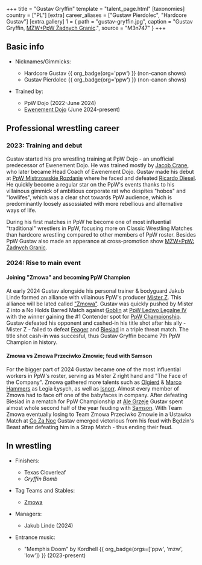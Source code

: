 +++
title = "Gustav Gryffin"
template = "talent_page.html"
[taxonomies]
country = ["PL"]
[extra]
career_aliases = ["Gustaw Pierdolec", "Hardcore Gustav"]
[extra.gallery]
1 = { path = "gustav-gryffin.jpg", caption = "Gustav Gryffin, [MZW+PpW Żadnych Granic](@/e/ppw/2023-09-23-ppw_mzw-zadnych-granic.md).", source = "M3n747" }
+++

## Basic info

* Nicknames/Gimmicks:
  - Hardcore Gustav {{ org_badge(org='ppw') }} (non-canon shows)
  - Gustav Pierdolec {{ org_badge(org='ppw') }} (non-canon shows)
 
* Trained by:
  - PpW Dojo (2022-June 2024)
  - [Ewenement Dojo](@/o/ewenement-dojo.md) (June 2024-present)
 
## Professional wrestling career

### 2023: Training and debut

Gustav started his pro wrestling training at PpW Dojo - an unofficial predecessor of Ewenement Dojo. He was trained mostly by [Jacob Crane](@/w/jacob-crane.md), who later became Head Coach of Ewenement Dojo. Gustav made his debut at [PpW Mistrzowskie Rozdanie](@/e/ppw/2023-05-06-ppw-mistrzowskie-rozdanie.md) where he faced and defeated [Ricardo Diesel](@/w/ricardo-diesel.md). He quickly become a regular star on the PpW's events thanks to his villainous gimmick of ambitious corporate rat who despites "hobos" and "lowlifes", which was a clear shot towards PpW audience, which is predominantly loosely assossiated with more rebellious and alternative ways of life.

During his first matches in PpW he become one of most influential "traditional" wrestlers in PpW, focusing more on Classic Wrestling Matches than hardcore wrestling compared to other members of PpW roster. 
Besides PpW Gustav also made an apperance at cross-promotion show [MZW+PpW: Żadnych Granic](@/e/ppw/2023-09-23-ppw_mzw-zadnych-granic.md).

### 2024: Rise to main event

#### Joining "Zmowa" and becoming PpW Champion

At early 2024 Gustav alongside his personal trainer & bodyguard Jakub Linde formed an alliance with villainous PpW's producer [Mister Z](@/w/mister-z.md). This alliance will be lated called ["Zmowa"](@/a/the-collusion.md). Gustav was quickly pushed by Mister Z into a No Holds Barred Match against [Goblin](@/w/goblin.md) at [PpW Ledwo Legalne IV](@/e/ppw/2024-06-08-ppw-ledwo-legalne-4.md) with the winner gaining the #1 Contender spot for [PpW Championship](@/c/ppw-championship.md). Gustav defeated his opponent and cashed-in his title shot after his ally - Mister Z - failed to defeat [Feager](@/w/feager.md) and [Biesiad](@/w/biesiad.md) in a triple threat match. The title shot cash-in was succesful, thus Gustav Gryffin became 7th PpW Champion in history.

#### Zmowa vs Zmowa Przeciwko Zmowie; feud with Samson

For the bigger part of 2024 Gustav became one of the most influential workers in PpW's roster, serving as Mister Z right hand and "The Face of the Company". Zmowa gathered more talents such as [Olgierd](@/w/olgierd-md.) & [Marco Hammers](@/w/marco-hammers.md) as Legia Łysych, as well as [Isnorr](@/w/isnorr.md). Almost every member of Zmowa had to face off one of the babyfaces in company. After defeating Biesiad in a rematch for PpW Championship at [Ale Grzeje](@/e/ppw/2024-07-13-ppw-ale-grzeje.md) Gustav spent almost whole second half of the year feuding with [Samson](@/w/samson.md). With Team Zmowa eventually losing to Team Zmowa Przeciwko Zmowie in a Ustawka Match at [Co Za Noc](@/e/ppw/2024-10-26-ppw-co-za-noc.md) Gustav emerged victorious from his feud with Będzin's Beast after defeating him in a Strap Match - thus ending their feud.

## In wrestling

* Finishers:
  - Texas Cloverleaf
  - _Gryffin Bomb_
 
* Tag Teams and Stables:
  - [Zmowa](@/a/the-collusion.md)

* Managers:
  - Jakub Linde (2024)

* Entrance music:
  - "Memphis Doom" by Kordhell {{ org_badge(orgs=['ppw', 'mzw', 'low']) }} (2023-present) 
